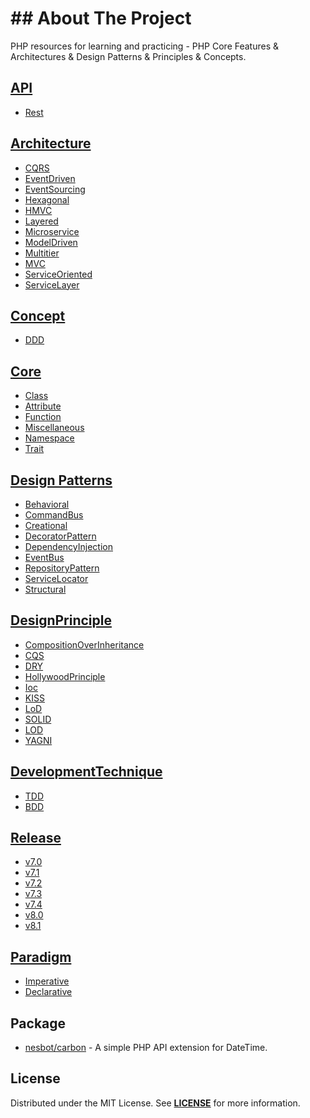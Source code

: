 # ## About The Project
PHP resources for learning and practicing - PHP Core Features &amp; Architectures &amp; Design Patterns &amp; Principles &amp; Concepts.

## [API][api]  
- [Rest][rest]


## [Architecture][architecture]
- [CQRS][cqrs]
- [EventDriven][event-driven]
- [EventSourcing][event-sourcing]
- [Hexagonal][hexagonal]
- [HMVC][hmvc]
- [Layered][layered]
- [Microservice][microservice]
- [ModelDriven][model-driven]
- [Multitier][multitier]
- [MVC][mvc]
- [ServiceOriented][service-oriented]
- [ServiceLayer][service-layer]


## [Concept][concept]
- [DDD][ddd]


## [Core][core]  
  - [Class][Class]
  - [Attribute][Attribute]
  - [Function][Function]
  - [Miscellaneous][Miscellaneous]
  - [Namespace][Namespace]
  - [Trait][Trait]


## [Design Patterns][design-pattern]
- [Behavioral][behavioral]
- [CommandBus][command-bus]
- [Creational][creational]
- [DecoratorPattern][decorator-pattern]
- [DependencyInjection][dependency-injection]
- [EventBus][event-bus]
- [RepositoryPattern][repository-pattern]
- [ServiceLocator][service-locator]
- [Structural][structural]


## [DesignPrinciple][design-principle]  
- [CompositionOverInheritance][CompositionOverInheritance]  
- [CQS][Cqs]  
- [DRY][Dry]  
- [HollywoodPrinciple][HollywoodPrinciple]  
- [Ioc][Ioc]  
- [KISS][Kiss]  
- [LoD][Lod]  
- [SOLID][Solid]  
- [LOD][Lod]  
- [YAGNI][Yagni]  


## [DevelopmentTechnique][development-technique]  
- [TDD][Tdd]
- [BDD][Bdd]


## [Release][release] 
  - [v7.0][v7.0]
  - [v7.1][v7.1]
  - [v7.2][v7.2]
  - [v7.3][v7.3]
  - [v7.4][v7.4]
  - [v8.0][v8.0]
  - [v8.1][v8.1]


## [Paradigm][paradigm]  
- [Imperative][Imperative]
- [Declarative][Declarative]


## Package  
- [nesbot/carbon](https://carbon.nesbot.com/) - A simple PHP API extension for DateTime.


## License
Distributed under the MIT License. See **[LICENSE][license]** for more information.



[//]: # (Links)
[license]: https://github.com/habibun/php/blob/main/LICENSE
[architecture]: https://github.com/habibun/php/tree/main/src/Architecture
[concept]: https://github.com/habibun/php/tree/main/src/Concept
[core]: https://github.com/habibun/php/tree/main/src/Core
[design-pattern]: https://github.com/habibun/php/tree/main/src/DesignPattern
[design-principle]: https://github.com/habibun/php/tree/main/src/DesignPrinciple
[development-technique]: https://github.com/habibun/php/tree/main/src/DevelopmentTechnique
[release]: https://github.com/habibun/php/tree/main/src/Migration
[paradigm]: https://github.com/habibun/php/tree/main/src/Paradigm
[api]: https://github.com/habibun/php/tree/main/src/Api
[rest]: https://github.com/habibun/php/tree/main/src/Api/Rest


[//]: # (Architecture)
[cqrs]: https://github.com/habibun/php/tree/main/src/Architecture/Cqrs
[event-driven]: https://github.com/habibun/php/tree/main/src/Architecture/EventDriven
[event-sourcing]: https://github.com/habibun/php/tree/main/src/Architecture/EventSourcing
[hexagonal]: https://github.com/habibun/php/tree/main/src/Architecture/Hexagonal
[hmvc]: https://github.com/habibun/php/tree/main/src/Architecture/Hmvc
[layered]: https://github.com/habibun/php/tree/main/src/Architecture/Layered
[microservice]: https://github.com/habibun/php/tree/main/src/Architecture/Microservice
[model-driven]: https://github.com/habibun/php/tree/main/src/Architecture/ModelDriven
[multitier]: https://github.com/habibun/php/tree/main/src/Architecture/Multitier
[mvc]: https://github.com/habibun/php/tree/main/src/Architecture/Mvc
[service-oriented]: https://github.com/habibun/php/tree/main/src/Architecture/ServiceOriented
[service-layer]: https://github.com/habibun/php/tree/main/src/Architecture/ServiceLayer


[//]: # (Concept)
[ddd]: https://github.com/habibun/php/tree/main/src/Concept/Ddd


[//]: # (Core)
[Attribute]: https://github.com/habibun/php/tree/main/src/Core/Attribute
[Class]: https://github.com/habibun/php/tree/main/src/Core/Class
[Function]: https://github.com/habibun/php/tree/main/src/Core/Function
[Miscellaneous]: https://github.com/habibun/php/tree/main/src/Core/Miscellaneous
[Namespace]: https://github.com/habibun/php/tree/main/src/Core/Namespace
[Trait]: https://github.com/habibun/php/tree/main/src/Core/Trait


[//]: # (DesignPattern)
[behavioral]: https://github.com/habibun/php/tree/main/src/DesignPattern/Behavioral
[command-bus]: https://github.com/habibun/php/tree/main/src/DesignPattern/CommandBus
[creational]: https://github.com/habibun/php/tree/main/src/DesignPattern/Creational
[decorator-pattern]: https://github.com/habibun/php/tree/main/src/DesignPattern/DecoratorPattern
[dependency-injection]: https://github.com/habibun/php/tree/main/src/DesignPattern/DependencyInjection
[event-bus]: https://github.com/habibun/php/tree/main/src/DesignPattern/EventBus
[repository-pattern]: https://github.com/habibun/php/tree/main/src/DesignPattern/RepositoryPattern
[service-locator]: https://github.com/habibun/php/tree/main/src/DesignPattern/ServiceLocator
[structural]: https://github.com/habibun/php/tree/main/src/DesignPattern/Structural


[//]: # (DesignPrinciple)
[CompositionOverInheritance]: https://github.com/habibun/php/tree/main/src/DesignPrinciple/CompositionOverInheritance
[Cqs]: https://github.com/habibun/php/tree/main/src/DesignPrinciple/Cqs
[Dry]: https://github.com/habibun/php/tree/main/src/DesignPrinciple/Dry
[HollywoodPrinciple]: https://github.com/habibun/php/tree/main/src/DesignPrinciple/HollywoodPrinciple
[Ioc]: https://github.com/habibun/php/tree/main/src/DesignPrinciple/Ioc
[Kiss]: https://github.com/habibun/php/tree/main/src/DesignPrinciple/Kiss
[Lod]: https://github.com/habibun/php/tree/main/src/DesignPrinciple/Lod
[Solid]: https://github.com/habibun/php/tree/main/src/DesignPrinciple/Solid
[Lod]: https://github.com/habibun/php/tree/main/src/DesignPrinciple/Lod
[Yagni]: https://github.com/habibun/php/tree/main/src/DesignPrinciple/Yagni


[//]: # (DevelopmentTechnique)
[TDD]: https://github.com/habibun/php/tree/main/src/DevelopmentTechnique/Tdd
[BDD]: https://github.com/habibun/php/tree/main/src/DevelopmentTechnique/Bdd


[//]: # (Release)
[v7.0]: https://github.com/habibun/php/tree/main/src/Release/v7.0
[v7.1]: https://github.com/habibun/php/tree/main/src/Release/v7.1
[v7.2]: https://github.com/habibun/php/tree/main/src/Release/v7.2
[v7.3]: https://github.com/habibun/php/tree/main/src/Release/v7.3
[v7.4]: https://github.com/habibun/php/tree/main/src/Release/v7.4
[v8.0]: https://github.com/habibun/php/tree/main/src/Release/v8.0
[v8.1]: https://github.com/habibun/php/tree/main/src/Release/v8.1


[//]: # (Paradigm)
[Imperative]: https://github.com/habibun/php/tree/main/src/Paradigm/Imperative
[Declarative]: https://github.com/habibun/php/tree/main/src/Paradigm/Declarative
